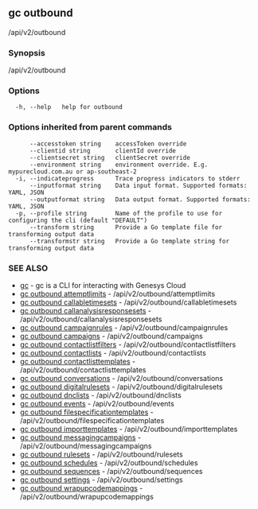 ## gc outbound

/api/v2/outbound

### Synopsis

/api/v2/outbound

### Options

```
  -h, --help   help for outbound
```

### Options inherited from parent commands

```
      --accesstoken string    accessToken override
      --clientid string       clientId override
      --clientsecret string   clientSecret override
      --environment string    environment override. E.g. mypurecloud.com.au or ap-southeast-2
  -i, --indicateprogress      Trace progress indicators to stderr
      --inputformat string    Data input format. Supported formats: YAML, JSON
      --outputformat string   Data output format. Supported formats: YAML, JSON
  -p, --profile string        Name of the profile to use for configuring the cli (default "DEFAULT")
      --transform string      Provide a Go template file for transforming output data
      --transformstr string   Provide a Go template string for transforming output data
```

### SEE ALSO

* [gc](gc.html)	 - gc is a CLI for interacting with Genesys Cloud
* [gc outbound attemptlimits](gc_outbound_attemptlimits.html)	 - /api/v2/outbound/attemptlimits
* [gc outbound callabletimesets](gc_outbound_callabletimesets.html)	 - /api/v2/outbound/callabletimesets
* [gc outbound callanalysisresponsesets](gc_outbound_callanalysisresponsesets.html)	 - /api/v2/outbound/callanalysisresponsesets
* [gc outbound campaignrules](gc_outbound_campaignrules.html)	 - /api/v2/outbound/campaignrules
* [gc outbound campaigns](gc_outbound_campaigns.html)	 - /api/v2/outbound/campaigns
* [gc outbound contactlistfilters](gc_outbound_contactlistfilters.html)	 - /api/v2/outbound/contactlistfilters
* [gc outbound contactlists](gc_outbound_contactlists.html)	 - /api/v2/outbound/contactlists
* [gc outbound contactlisttemplates](gc_outbound_contactlisttemplates.html)	 - /api/v2/outbound/contactlisttemplates
* [gc outbound conversations](gc_outbound_conversations.html)	 - /api/v2/outbound/conversations
* [gc outbound digitalrulesets](gc_outbound_digitalrulesets.html)	 - /api/v2/outbound/digitalrulesets
* [gc outbound dnclists](gc_outbound_dnclists.html)	 - /api/v2/outbound/dnclists
* [gc outbound events](gc_outbound_events.html)	 - /api/v2/outbound/events
* [gc outbound filespecificationtemplates](gc_outbound_filespecificationtemplates.html)	 - /api/v2/outbound/filespecificationtemplates
* [gc outbound importtemplates](gc_outbound_importtemplates.html)	 - /api/v2/outbound/importtemplates
* [gc outbound messagingcampaigns](gc_outbound_messagingcampaigns.html)	 - /api/v2/outbound/messagingcampaigns
* [gc outbound rulesets](gc_outbound_rulesets.html)	 - /api/v2/outbound/rulesets
* [gc outbound schedules](gc_outbound_schedules.html)	 - /api/v2/outbound/schedules
* [gc outbound sequences](gc_outbound_sequences.html)	 - /api/v2/outbound/sequences
* [gc outbound settings](gc_outbound_settings.html)	 - /api/v2/outbound/settings
* [gc outbound wrapupcodemappings](gc_outbound_wrapupcodemappings.html)	 - /api/v2/outbound/wrapupcodemappings


